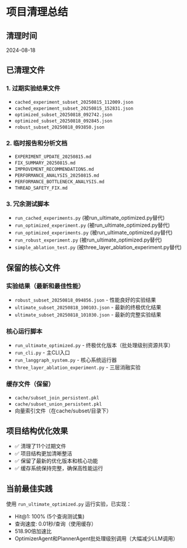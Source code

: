 # 项目清理总结

## 清理时间
2024-08-18

## 已清理文件

### 1. 过期实验结果文件
- `cached_experiment_subset_20250815_112009.json`
- `cached_experiment_subset_20250815_152831.json`
- `optimized_subset_20250818_092742.json`
- `optimized_subset_20250818_092845.json`
- `robust_subset_20250818_093850.json`

### 2. 临时报告和分析文档
- `EXPERIMENT_UPDATE_20250815.md`
- `FIX_SUMMARY_20250815.md`
- `IMPROVEMENT_RECOMMENDATIONS.md`
- `PERFORMANCE_ANALYSIS_20250815.md`
- `PERFORMANCE_BOTTLENECK_ANALYSIS.md`
- `THREAD_SAFETY_FIX.md`

### 3. 冗余测试脚本
- `run_cached_experiments.py` (被run_ultimate_optimized.py替代)
- `run_optimized_experiment.py` (被run_ultimate_optimized.py替代)
- `run_optimized_experiments.py` (被run_ultimate_optimized.py替代)
- `run_robust_experiment.py` (被run_ultimate_optimized.py替代)
- `simple_ablation_test.py` (被three_layer_ablation_experiment.py替代)

## 保留的核心文件

### 实验结果（最新和最佳性能）
- `robust_subset_20250818_094856.json` - 性能良好的实验结果
- `ultimate_subset_20250818_100103.json` - 最新的终极优化结果
- `ultimate_subset_20250818_101030.json` - 最新的完整实验结果

### 核心运行脚本
- `run_ultimate_optimized.py` - 终极优化版本（批处理级别资源共享）
- `run_cli.py` - 主CLI入口
- `run_langgraph_system.py` - 核心系统运行器
- `three_layer_ablation_experiment.py` - 三层消融实验

### 缓存文件（保留）
- `cache/subset_join_persistent.pkl`
- `cache/subset_union_persistent.pkl`
- 向量索引文件（在cache/subset/目录下）

## 项目结构优化效果
- ✅ 清理了11个过期文件
- ✅ 项目结构更加清晰整洁
- ✅ 保留了最新的优化版本和核心功能
- ✅ 缓存系统保持完整，确保高性能运行

## 当前最佳实践
使用 `run_ultimate_optimized.py` 运行实验，已实现：
- Hit@1: 100% (5个查询测试集)
- 查询速度: 0.01秒/查询（使用缓存）
- 518.90倍加速比
- OptimizerAgent和PlannerAgent批处理级别调用（大幅减少LLM调用）